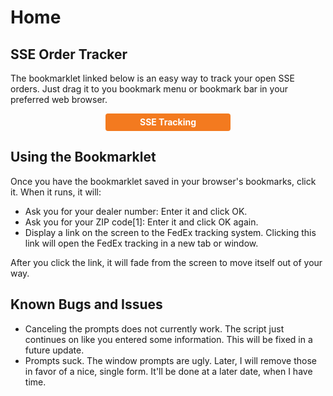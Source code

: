 # Home

## SSE Order Tracker
The bookmarklet linked below is an easy way to track your open SSE orders. Just drag it to you bookmark menu or bookmark bar in your preferred web browser. 

<style>
	.bookmarklet {
		display: block;
		width: 200px;
		line-height: 2em;
		font-weight: bold;
		background: rgb(243, 122, 31);
		border-radius: 4px;
		color: #ffffff;
		text-decoration: none;
		margin-left: auto;
		margin-right: auto;
		text-align: center;
	}
</style>

<a class="bookmarklet" href="javascript:(function(){var jsCode=document.createElement('script');jsCode.setAttribute('src','https://rawgit.com/ccgthree/SSEOrderCheck/master/SSEOrderCheckLinkTest.js');document.body.appendChild(jsCode);setTimeout(function(){doStuff();},500)})();">SSE Tracking</a>

## Using the Bookmarklet
Once you have the bookmarklet saved in your browser's bookmarks, click it. When it runs, it will:
- Ask you for your dealer number: Enter it and click OK.
- Ask you for your ZIP code[1]: Enter it and click OK again.
- Display a link on the screen to the FedEx tracking system. Clicking this link will open the FedEx tracking in a new tab or window.

After you click the link, it will fade from the screen to move itself out of your way.

## Known Bugs and Issues
- Canceling the prompts does not currently work. The script just continues on like you entered some information. This will be fixed in a future update.
- Prompts suck. The window prompts are ugly. Later, I will remove those in favor of a nice, single form. It'll be done at a later date, when I have time.
